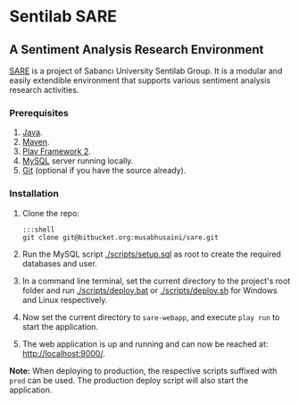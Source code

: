 # Sentilab SARE #
## A Sentiment Analysis Research Environment ##

[SARE][] is a project of Sabancı University Sentilab Group. It is a modular and easily extendible environment that supports various sentiment analysis research activities.

[SARE]: http://sare2.sabanciuniv.edu	"Sentilab SARE"

### Prerequisites ###
1. [Java][].
2. [Maven][].
3. [Play Framework 2][Play].
4. [MySQL][] server running locally.
5. [Git][] (optional if you have the source already).

[Java]: http://www.oracle.com/technetwork/java/javase/downloads/index.html	"JDK download"
[Maven]: http://maven.apache.org/download.cgi	"Maven download"
[Play]: http://www.playframework.com/download	"Play download"
[MySQL]: http://www.mysql.com/downloads/	"MySQL download"
[Git]: http://git-scm.com/downloads	"Git SCM download"

### Installation ###
1.	Clone the repo:
		
		:::shell
		git clone git@bitbucket.org:musabhusaini/sare.git

2.	Run the MySQL script [./scripts/setup.sql][setup.sql] as root to create the required databases and user.
3.	In a command line terminal, set the current directory to the project's root folder and run [./scripts/deploy.bat][deploy.bat] or [./scripts/deploy.sh][deploy.sh] for Windows and Linux respectively.
4.	Now set the current directory to `sare-webapp`, and execute `play run` to start the application.
5.	The web application is up and running and can now be reached at: <http://localhost:9000/>.

**Note:** When deploying to production, the respective scripts suffixed with `prod` can be used. The production deploy script will also start the application.

[setup.sql]: https://bitbucket.org/musabhusaini/sare/raw/master/scripts/setup.sql	"SQL setup script"
[deploy.bat]: https://bitbucket.org/musabhusaini/sare/raw/master/scripts/deploy.bat	"Windows deploy script"
[deploy.sh]: https://bitbucket.org/musabhusaini/sare/raw/master/scripts/deploy.sh	"Linux deploy script"